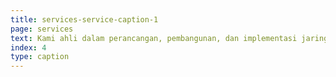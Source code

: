 ```yaml
---
title: services-service-caption-1
page: services
text: Kami ahli dalam perancangan, pembangunan, dan implementasi jaringan. Listrik MV hingga LV, mencakup SKTM, SKTR, SUTM, SUTR, Gardu. Distribusi, Panel Industri, Genset, dan Infrastruktur Lainnya. Kami bekerja. Dengan penyedia material berkualitas, Baik Nasional maupun Internasional, sesuai standar industri.
index: 4
type: caption
---
```

